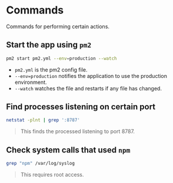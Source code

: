 # Commands

Commands for performing certain actions.

## Start the app using `pm2`

```bash
pm2 start pm2.yml --env=production --watch
```

- `pm2.yml` is the pm2 config file.
- `--env=production` notifies the application to use the production environment.
- `--watch` watches the file and restarts if any file has changed.

## Find processes listening on certain port

```bash
netstat -plnt | grep ':8787'
```

> This finds the processed listening to port 8787.

## Check system calls that used `npm`

```bash
grep "npm" /var/log/syslog
```

> This requires root access.
